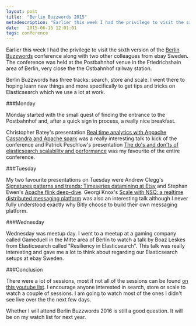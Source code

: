 ```yaml
---
layout: post
title:  "Berlin Buzzwords 2015"
metadescription: "Earlier this week I had the privilege to visit the sixth version of the Berlin Buzzwords conference along with two other colleagues from ebay Sweden"
date:   2015-06-15 12:01:01
tags: conference
---
```


Earlier this week I had the privilege to visit the sixth version of the [Berlin Buzzwords](https://berlinbuzzwords.de/) conference along with two other colleagues from ebay Sweden. The conference was held at the Postbahnhof venue in the Friedrichshain area of Berlin, very close the the Ostbahnhof railway station. 

Berlin Buzzwords has three tracks: search, store and scale. I went there to hoping learn new things and more specifically to get tips and tricks on Elasticsearch which we use a lot at work.

###Monday

Monday started with the small quest of finding the entrance to the Postbahnhof and, after a quick sign in process, a really nice breakfast.

Christopher Batey's presentation [Real time analytics with Appache Cassandra and Apache spark](https://www.youtube.com/watch?v=rvaRH0LgzJU) was a really interesting talk to kick of the conference and Patrick Peschlow's presentation [The do's and don'ts of elasticsearch scalability and performance](https://www.youtube.com/watch?v=-daa4_Jr8YA) was my favourite of the entire conference.

###Tuesday

My two favourite presentations on Tuesday were Andrew Clegg's [Signatures patterns and trends: Timeseries datamining at Etsy](https://www.youtube.com/watch?v=sn-btkORIxg) and Stephan Ewen's [Apache flink deep-dive](https://www.youtube.com/watch?v=zHF4EoXf7Hk).
Georgi Knox's [Scale with NSQ: a realtime distributed messaging platform](https://www.youtube.com/watch?v=OwD-W7uU2zU) was also an interesting talk although I never fully understood exactly why Bitly choose to build their own messaging platform.

###Wednesday

Wednesday was meetup day. I went to a meetup at a gaming company called Gameduell in the Mitte area of Berlin to watch a talk by Boaz Leskes from Elasticsearch called "Resiliency in Elasticsearch". This talk was really interesting and gave me a lot to think about regarding our Elasticsearch setups at ebay Sweden.
 
###Conclusion

There were a lot of sessions, most if not all of the sessions can be found [on this youtube list](https://www.youtube.com/playlist?list=PLq-odUc2x7i-_qWWixXHZ6w-MxyLxEC7s). I encourage anyone interested in search, store or scale to watch a couple of sessions. I am going to watch most of the ones I didn't see live over the the next few days.

Whether I will attend Berlin Buzzwords 2016 is still a good question. It will be on my watch list for next year.
